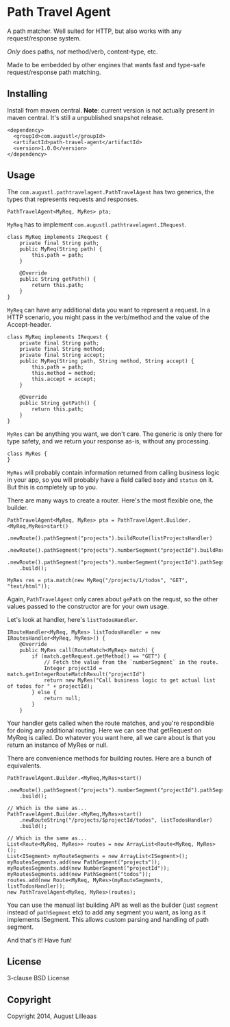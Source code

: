 # Path Travel Agent

A path matcher. Well suited for HTTP, but also works with any request/response system.

*Only* does paths, *not* method/verb, content-type, etc.

Made to be embedded by other engines that wants fast and type-safe request/response path matching.

## Installing

Install from maven central. **Note**: current version is not actually present in maven central. It's still a unpublished snapshot release.

    <dependency>
      <groupId>com.augustl</groupId>
      <artifactId>path-travel-agent</artifactId>
      <version>1.0.0</version>
    </dependency>

## Usage

The `com.augustl.pathtravelagent.PathTravelAgent` has two generics, the types that represents requests and responses.

    PathTravelAgent<MyReq, MyRes> pta;

`MyReq` has to implement `com.augustl.pathtravelagent.IRequest`.

    class MyReq implements IRequest {
        private final String path;
        public MyReq(String path) {
            this.path = path;
        }

        @Override
        public String getPath() {
            return this.path;
        }
    }

`MyReq` can have any additional data you want to represent a request. In a HTTP scenario, you might pass in the verb/method and the value of the Accept-header.

    class MyReq implements IRequest {
        private final String path;
        private final String method;
        private final String accept;
        public MyReq(String path, String method, String accept) {
            this.path = path;
            this.method = method;
            this.accept = accept;
        }

        @Override
        public String getPath() {
            return this.path;
        }
    }

`MyRes` can be anything you want, we don't care. The generic is only there for type safety, and we return your response as-is, without any processing.

    class MyRes {
    }

`MyRes` will probably contain information returned from calling business logic in your app, so you will probably have a field called `body` and `status` on it. But this is completely up to you.

There are many ways to create a router. Here's the most flexible one, the builder.

    PathTravelAgent<MyReq, MyRes> pta = PathTravelAgent.Builder.<MyReq,MyRes>start()
        .newRoute().pathSegment("projects").buildRoute(listProjectsHandler)
        .newRoute().pathSegment("projects").numberSegment("projectId").buildRoute(showProjectHandler)
        .newRoute().pathSegment("projects").numberSegment("projectId").pathSegment("todos").buildRoute(listTodosHandler)
        .build();

    MyRes res = pta.match(new MyReq("/projects/1/todos", "GET", "text/html"));

Again, `PathTravelAgent` only cares about `gePath` on the requst, so the other values passed to the constructor are for your own usage.

Let's look at handler, here's `listTodosHandler`.

    IRouteHandler<MyReq, MyRes> listTodosHandler = new IRoutesHandler<MyReq, MyRes>() {
        @Override
        public MyRes call(RouteMatch<MyReq> match) {
            if (match.getRequest.getMethod() == "GET") {
                // Fetch the value from the `numberSegment` in the route.
                Integer projectId = match.getIntegerRouteMatchResult("projectId")
                return new MyRes("Call business logic to get actual list of todos for " + projectId);
            } else {
                return null;
            }
        }

Your handler gets called when the route matches, and you're respondible for doing any additional routing. Here we can see that getRequest on MyReq is called. Do whatever you want here, all we care about is that you return an instance of MyRes or null.

There are convenience methods for building routes. Here are a bunch of equivalents.

    PathTravelAgent.Builder.<MyReq,MyRes>start()
        .newRoute().pathSegment("projects").numberSegment("projectId").pathSegment("todos").buildRoute(listTodosHandler)
        .build();

    // Which is the same as...
    PathTravelAgent.Builder.<MyReq,MyRes>start()
        .newRouteString("/projects/$projectId/todos", listTodosHandler)
        .build();

    // Which is the same as...
    List<Route<MyReq, MyRes>> routes = new ArrayList<Route<MyReq, MyRes>();
    List<ISegment> myRouteSegments = new ArrayList<ISegment>();
    myRoutesSegments.add(new PathSegment("projects"));
    myRoutesSegments.add(new NumberSegment("projectId"));
    myRoutesSegments.add(new PathSegment("todos"));
    routes.add(new Route<MyReq, MyRes>(myRouteSegments, listTodosHandler));
    new PathTravelAgent<MyReq, MyRes>(routes);

You can use the manual list building API as well as the builder (just `segment` instead of `pathSegment` etc) to add any segment you want, as long as it implements ISegment. This allows custom parsing and handling of path segment.

And that's it! Have fun!

## License

3-clause BSD License

## Copyright

Copyright 2014, August Lilleaas
